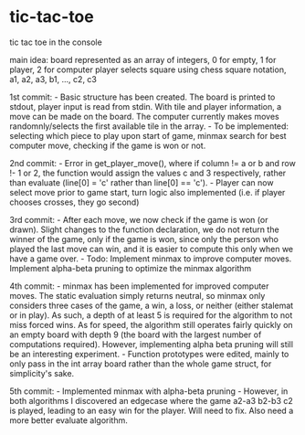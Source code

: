 # tic-tac-toe
tic tac toe in the console

main idea: board represented as an array of integers, 0 for empty, 1 for player, 2 for computer
player selects square using chess square notation, a1, a2, a3, b1, ..., c2, c3

1st commit: 
    - Basic structure has been created.  The board is printed to stdout, player input is read from stdin.  With tile and player information, a move can be made on the board.  The computer currently makes moves randomnly/selects the first available tile in the array.
    - To be implemented: selecting which piece to play upon start of game, minmax search for best computer move, checking if the game is won or not.

2nd commit: 
    - Error in get_player_move(), where if column != a or b and row !- 1 or 2, the function would assign the values c and 3 respectively, rather than evaluate
    (line[0] = 'c' rather than line[0] == 'c').
    - Player can now select move prior to game start, turn logic also implemented (i.e. if player chooses crosses, they go second)

3rd commit:
    - After each move, we now check if the game is won (or drawn).  Slight changes to the function declaration, we do not return the winner of the game, only if the game is won, since only the person who played the last move can win, and it is easier to compute this only when we have a game over.
    - Todo: Implement minmax to improve computer moves.  Implement alpha-beta pruning to optimize the minmax algorithm

4th commit:
    - minmax has been implemented for improved computer moves.  The static evaluation simply returns neutral, so minmax only considers three cases of the game, a win, a loss, or neither (either stalemat or in play).  As such, a depth of at least 5 is required for the algorithm to not miss forced wins.  As for speed, the algorithm still operates fairly quickly on an empty board with depth 9 (the board with the largest number of computations required).  However, implementing alpha beta pruning will still be an interesting experiment.
    - Function prototypes were edited, mainly to only pass in the int array board rather than the whole game struct, for simplicity's sake.

5th commit:
    - Implemented minmax with alpha-beta pruning
    - However, in both algorithms I discovered an edgecase where the game a2-a3 b2-b3 c2 is played, leading to an easy win for the player.  Will need to fix.  Also need a more better evaluate algorithm.